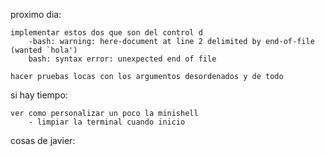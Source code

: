 proximo dia:

	implementar estos dos que son del control d
		-bash: warning: here-document at line 2 delimited by end-of-file (wanted `hola')
		bash: syntax error: unexpected end of file

	hacer pruebas locas con los argumentos desordenados y de todo
	


si hay tiempo:

	ver como personalizar un poco la minishell
		- limpiar la terminal cuando inicio
		

	
cosas de javier:
